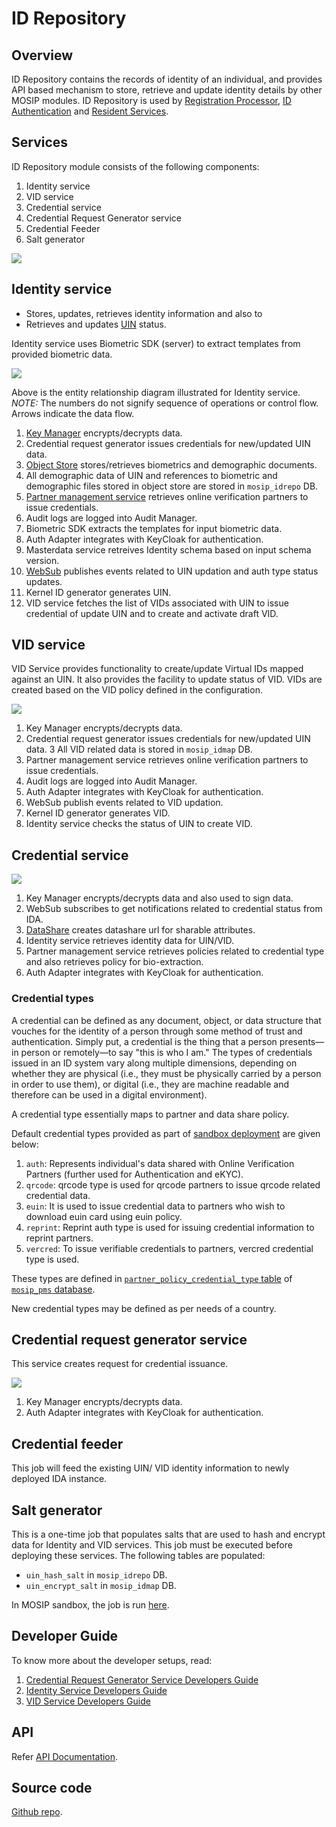 # ID Repository

## Overview

ID Repository contains the records of identity of an individual, and provides API based mechanism to store, retrieve and update identity details by other MOSIP modules. ID Repository is used by [Registration Processor](registration-processor.md), [ID Authentication](id-authentication-services.md) and [Resident Services](resdient-services.md).

## Services

ID Repository module consists of the following components:

1. Identity service
2. VID service
3. Credential service
4. Credential Request Generator service
5. Credential Feeder
6. Salt generator

![](\_images/id-repository.png)

## Identity service

* Stores, updates, retrieves identity information and also to
* Retrieves and updates [UIN](identifiers.md#uin) status.

Identity service uses Biometric SDK (server) to extract templates from provided biometric data.

![](\_images/identity-service.png)

Above is the entity relationship diagram illustrated for Identity service. _NOTE:_ The numbers do not signify sequence of operations or control flow. Arrows indicate the data flow.

1. [Key Manager](keymanager.md) encrypts/decrypts data.
2. Credential request generator issues credentials for new/updated UIN data.
3. [Object Store](broken-reference/) stores/retrieves biometrics and demographic documents.
4. All demographic data of UIN and references to biometric and demographic files stored in object store are stored in `mosip_idrepo` DB.
5. [Partner management service](partner-management-services.md) retrieves online verification partners to issue credentials.
6. Audit logs are logged into Audit Manager.
7. Biometric SDK extracts the templates for input biometric data.
8. Auth Adapter integrates with KeyCloak for authentication.
9. Masterdata service retreives Identity schema based on input schema version.
10. [WebSub](websub.md) publishes events related to UIN updation and auth type status updates.
11. Kernel ID generator generates UIN.
12. VID service fetches the list of VIDs associated with UIN to issue credential of update UIN and to create and activate draft VID.

## VID service

VID Service provides functionality to create/update Virtual IDs mapped against an UIN. It also provides the facility to update status of VID. VIDs are created based on the VID policy defined in the configuration.

![](\_images/id-repository-vid-service.png)

1. Key Manager encrypts/decrypts data.
2. Credential request generator issues credentials for new/updated UIN data. 3 All VID related data is stored in `mosip_idmap` DB.
3. Partner management service retrieves online verification partners to issue credentials.
4. Audit logs are logged into Audit Manager.
5. Auth Adapter integrates with KeyCloak for authentication.
6. WebSub publish events related to VID updation.
7. Kernel ID generator generates VID.
8. Identity service checks the status of UIN to create VID.

## Credential service

![](\_images/id-repository-credential-service.png)

1. Key Manager encrypts/decrypts data and also used to sign data.
2. WebSub subscribes to get notifications related to credential status from IDA.
3. [DataShare](datashare.md) creates datashare url for sharable attributes.
4. Identity service retrieves identity data for UIN/VID.
5. Partner management service retrieves policies related to credential type and also retrieves policy for bio-extraction.
6. Auth Adapter integrates with KeyCloak for authentication.

### Credential types

A credential can be defined as any document, object, or data structure that vouches for the identity of a person through some method of trust and authentication. Simply put, a credential is the thing that a person presents—in person or remotely—to say "this is who I am." The types of credentials issued in an ID system vary along multiple dimensions, depending on whether they are physical (i.e., they must be physically carried by a person in order to use them), or digital (i.e., they are machine readable and therefore can be used in a digital environment).

A credential type essentially maps to partner and data share policy.

Default credential types provided as part of [sandbox deployment](sandbox-deployment.md) are given below:

1. `auth`: Represents individual's data shared with Online Verification Partners (further used for Authentication and eKYC).
2. `qrcode`: qrcode type is used for qrcode partners to issue qrcode related credential data.
3. `euin`: It is used to issue credential data to partners who wish to download euin card using euin policy.
4. `reprint`: Reprint auth type is used for issuing credential information to reprint partners.
5. `vercred`: To issue verifiable credentials to partners, vercred credential type is used.

These types are defined in [`partner_policy_credential_type` table](https://github.com/mosip/partner-management-services/blob/release-1.2.0/db\_scripts/mosip\_pms/ddl/pms-partner\_policy\_credential\_type.sql) of [`mosip_pms` database](https://github.com/mosip/partner-management-services/blob/release-1.2.0/db\_scripts/mosip\_pms/).

New credential types may be defined as per needs of a country.

## Credential request generator service

This service creates request for credential issuance.

![](\_images/id-repository-credential-request-generator-service.png)

1. Key Manager encrypts/decrypts data.
2. Auth Adapter integrates with KeyCloak for authentication.

## Credential feeder

This job will feed the existing UIN/ VID identity information to newly deployed IDA instance.

## Salt generator

This is a one-time job that populates salts that are used to hash and encrypt data for Identity and VID services. This job must be executed before deploying these services. The following tables are populated:

* `uin_hash_salt` in `mosip_idrepo` DB.
* `uin_encrypt_salt` in `mosip_idmap` DB.

In MOSIP sandbox, the job is run [here](https://github.com/mosip/mosip-infra/blob/release-1.2.0/deployment/v3/mosip/idrepo/install.sh).

## Developer Guide

To know more about the developer setups, read:

1. [Credential Request Generator Service Developers Guide](https://docs.mosip.io/1.2.0/modules/id-repository/id-repository-credential-request-generator-service-developer-guide)
2. [Identity Service Developers Guide](https://docs.mosip.io/1.2.0/modules/id-repository/id-repository-identity-service-developer-guide)
3. [VID Service Developers Guide](https://docs.mosip.io/1.2.0/modules/id-repository/id-repository-vid-service-developer-guide)

## API

Refer [API Documentation](https://mosip.github.io/documentation/release-1.2.0/release-1.2.0.html).

## Source code

[Github repo](https://github.com/mosip/id-repository/tree/release-1.2.0).
